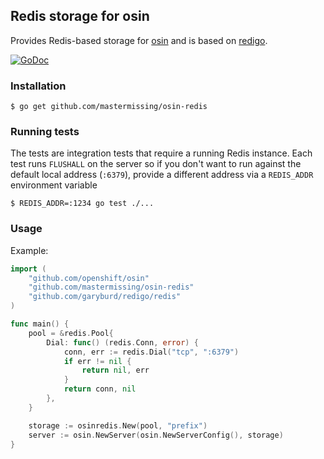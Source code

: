 ## Redis storage for osin

Provides Redis-based storage for [osin](https://github.com/openshift/osin) and is based on [redigo](https://github.com/garyburd/redigo).

[![GoDoc](https://godoc.org/github.com/ShaleApps/osinredis?status.svg)](https://godoc.org/github.com/ShaleApps/osinredis)

### Installation

```
$ go get github.com/mastermissing/osin-redis
```

### Running tests

The tests are integration tests that require a running Redis instance. Each test runs `FLUSHALL` on the server so if you don't want to run against the default local address (`:6379`), provide a different address via a `REDIS_ADDR` environment variable
```
$ REDIS_ADDR=:1234 go test ./...
```

### Usage

Example:

```go
import (
    "github.com/openshift/osin"
    "github.com/mastermissing/osin-redis"
	"github.com/garyburd/redigo/redis"
)

func main() {
	pool = &redis.Pool{
		Dial: func() (redis.Conn, error) {
			conn, err := redis.Dial("tcp", ":6379")
			if err != nil {
				return nil, err
			}
			return conn, nil
		},
	}

	storage := osinredis.New(pool, "prefix")
	server := osin.NewServer(osin.NewServerConfig(), storage)
}
```
